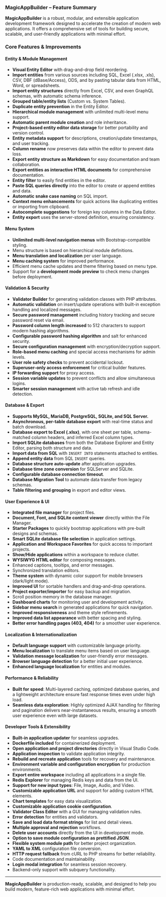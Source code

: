 ### MagicAppBuilder – Feature Summary

**MagicAppBuilder** is a robust, modular, and extensible application development framework designed to accelerate the creation of modern web applications. It offers a comprehensive set of tools for building secure, scalable, and user-friendly applications with minimal effort.


### Core Features & Improvements

#### **Entity & Module Management**
- **Visual Entity Editor** with drag-and-drop field reordering.
- **Import entities** from various sources including SQL, Excel (.xlsx, .xls), CSV, DBF (dBase/Access), ODS, and by pasting tabular data from HTML, Word, or spreadsheets.
- **Import entity structures** directly from Excel, CSV, and even GraphQL schemas, with automatic schema inference.
- **Grouped table/entity lists** (Custom vs. System Tables).
- **Duplicate entity prevention** in the Entity Editor.
- **Hierarchical module management** with unlimited multi-level menu support.
- **Automatic parent module creation** and role inheritance.
- **Project-based entity editor data storage** for better portability and version control.
- **Entity metadata support** for descriptions, creation/update timestamps, and user tracking.
- **Column rename** now preserves data within the editor to prevent data loss.
- **Export entity structure as Markdown** for easy documentation and team collaboration.
- **Export entities as interactive HTML documents** for comprehensive documentation.
- **Entity filter** to easily find entities in the editor.
- **Paste SQL queries directly** into the editor to create or append entities and data.
- **Automatic snake case naming** on SQL import.
- **Context menu enhancements** for quick actions like duplicating entities or importing from clipboard.
- **Autocomplete suggestions** for foreign key columns in the Data Editor.
- **Entity export** uses the server-stored definition, ensuring consistency.

#### **Menu System**
- **Unlimited multi-level navigation menus** with Bootstrap-compatible styling.
- Menu structure is based on hierarchical module definitions.
- **Menu translation and localization** per user language.
- **Menu caching system** for improved performance.
- Efficient menu cache updates and theme filtering based on menu type.
- Support for a **development mode preview** to check menu changes before deployment.

#### **Validation & Security**
- **Validator Builder** for generating validation classes with PHP attributes.
- **Automatic validation** on insert/update operations with built-in exception handling and localized messages.
- **Secure password management** including history tracking and secure password reset via email.
- **Password column length increased** to 512 characters to support modern hashing algorithms.
- **Configurable password hashing algorithm** and salt for enhanced security.
- **Secure configuration management** with encryption/decryption support.
- **Role-based menu caching** and special access mechanisms for admin levels.
- **User role safety checks** to prevent accidental lockout.
- **Superuser-only access enforcement** for critical builder features.
- **IP forwarding support** for proxy access.
- **Session variable updates** to prevent conflicts and allow simultaneous logins.
- **Smarter session management** with active tab refresh and idle detection.

#### **Database & Export**
- **Supports MySQL, MariaDB, PostgreSQL, SQLite, and SQL Server.**
- **Asynchronous, per-table database export** with real-time status and batch download.
- **Database export to Excel (.xlsx)**, with one sheet per table, schema-matched column headers, and inferred Excel column types.
- **Import SQLite databases** from both the Database Explorer and Entity Editor, parsing both structure and data.
- **Import data from SQL** with `INSERT INTO` statements attached to entities.
- **Append entity data** from SQL `INSERT` queries.
- **Database structure auto-update** after application upgrades.
- **Database time zone conversion** for SQLServer and SQLite.
- **Configurable database connection timeout**.
- **Database Migration Tool** to automate data transfer from legacy schemas.
- **Table filtering and grouping** in export and editor views.

#### **User Experience & UI**
- **Integrated file manager** for project files.
- **Document, Font, and SQLite content viewer** directly within the File Manager.
- **Starter Packages** to quickly bootstrap applications with pre-built designs and schemas.
- **Smart SQLite database file selection** in application settings.
- **Application and Workspace Favorites** for quick access to important projects.
- **Show/Hide applications** within a workspace to reduce clutter.
- **WYSIWYG HTML editor** for composing messages.
- Enhanced captions, tooltips, and error messages.
- Synchronized translation editors.
- **Theme system** with dynamic color support for mobile browsers (dark/light mode).
- **Improved UI** for sortable handlers and drag-and-drop operations.
- **Project exporter/importer** for easy backup and migration.
- Scroll position memory in the database manager.
- **Dashboard charts** for monitoring user and development activity.
- **Sidebar menu search** in generated applications for quick navigation.
- **Improved responsiveness** and theme style refinements.
- **Improved data list appearance** with better spacing and styling.
- **Better error handling pages (403, 404)** for a smoother user experience.

#### **Localization & Internationalization**
- **Default language support** with customizable language priority.
- **Menu localization** to translate menu items based on user language.
- **Validation message localization** for user-friendly error messages.
- **Browser language detection** for a better initial user experience.
- **Enhanced language localization** for entities and modules.

#### **Performance & Reliability**
- **Built for speed**: Multi-layered caching, optimized database queries, and a lightweight architecture ensure fast response times even under high load.
- **Seamless data exploration**: Highly optimized AJAX handling for filtering and pagination delivers near-instantaneous results, ensuring a smooth user experience even with large datasets.

#### **Developer Tools & Extensibility**
- **Built-in application updater** for seamless upgrades.
- **Dockerfile included** for containerized deployment.
- **Open application and project directories** directly in Visual Studio Code.
- **Application inspection** to validate application integrity.
- **Rebuild and recreate application** tools for recovery and maintenance.
- **Environment variable and configuration encryption** for production environments.
- **Export entire workspace** including all applications in a single file.
- **Redis Explorer** for managing Redis keys and data from the UI.
- **Support for new input types**: File, Image, Audio, and Video.
- **Customizable application URL** and support for adding custom HTML elements.
- **Chart templates** for easy data visualization.
- **Customizable application cookie configuration**.
- **Validator Class Editor** with a GUI for managing validation rules.
- **Error detection** for entities and validators.
- **Save and load data format strings** for list and detail views.
- **Multiple approval and rejection** workflows.
- **Delete user accounts** directly from the UI in development mode.
- **Option to save module configuration as prettified JSON**.
- **Flexible system module path** for better project organization.
- **YAML to XML** configuration file conversion.
- **HTTP request fallback** from cURL to PHP streams for better reliability.
- Code documentation and maintainability.
- **Login modal integration** for seamless session recovery.
- Backend-only support with subquery functionality.

---
**MagicAppBuilder** is production-ready, scalable, and designed to help you build modern, feature-rich web applications with minimal effort.